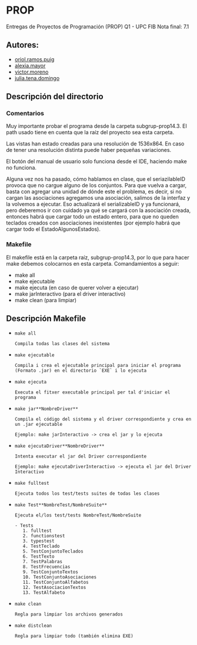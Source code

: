 # PROP
Entregas de Proyectos de Programación (PROP) Q1 - UPC FIB
Nota final: 7.1

## Autores:
* [oriol.ramos.puig](oriol.ramos.puig@estudiantat.upc.edu)
* [alexia.mayor](alexia.mayor@estudiantat.upc.edu)
* [victor.moreno](victor.moreno@estudiantat.upc.edu)
* [julia.tena.domingo](julia.tena.domingo@estudiantat.upc.edu)

## Descripción del directorio 

### Comentarios

Muy importante probar el programa desde la carpeta subgrup-prop14.3. El path usado tiene en cuenta que la raíz del
proyecto sea esta carpeta.

Las vistas han estado creadas para una resolución de 1536x864. En caso de tener una resolución distinta
puede haber pequeñas variaciones.

El botón del manual de usuario solo funciona desde el IDE, haciendo make no funciona.

Alguna vez nos ha pasado, cómo hablamos en clase, que el seriazilableID provoca que no cargue alguno de los conjuntos. 
Para que vuelva a cargar, basta con agregar una unidad de dónde este el problema, es decir, si no cargan las asociaciones
agregamos una asociación, salimos de la interfaz y la volvemos a ejecutar. Eso actualizará el serializableID y ya funcionará,
pero deberemos ir con cuidado ya qué se cargará con la asociación creada, entonces habrá que cargar todo un estado entero,
para que no queden teclados creados con asociaciones inexistentes (por ejemplo habrá que cargar todo el EstadoAlgunosEstados).

### Makefile
El makefile está en la carpeta raíz, subgrup-prop14.3, por lo que para hacer make debemos colocarnos en esta carpeta.
Comandamientos a seguir: 
- make all 
- make ejecutable
- make ejecuta (en caso de querer volver a ejecutar)
- make jarInteractivo (para el driver interactivo)
- make clean (para limpiar)

## Descripción Makefile

- `make all`

      Compila todas las clases del sistema

- `make ejecutable`

      Compila i crea el ejecutable principal para iniciar el programa (Formato .jar) en el directorio `EXE` i lo ejecuta

- `make ejecuta`

      Executa el fitxer executable principal per tal d'iniciar el programa

- `make jar**NombreDriver**`

      Compila el código del sistema y el driver correspondiente y crea en un .jar ejecutable

      Ejemplo: make jarInteractivo -> crea el jar y lo ejecuta

- `make ejecutaDriver**NombreDriver**`

      Intenta executar el jar del Driver correspondiente

      Ejemplo: make ejecutaDriverInteractivo -> ejecuta el jar del Driver Interactivo

- `make fulltest`

      Ejecuta todos los test/tests suites de todas les clases

- `make Test**NombreTest/NombreSuite**`

      Ejecuta el/los test/tests NombreTest/NombreSuite

      - Tests
         1. fulltest
         2. functionstest
         3. typestest
         4. TestTeclado
         5. TestConjuntoTeclados
         6. TestTexto
         7. TestPalabras
         8. TestFrecuencias
         9. TestConjuntoTextos
         10. TestConjuntoAsociaciones
         11. TestConjuntoAlfabetos
         12. TestAsociacionTextos
         13. TestAlfabeto

- `make clean`

      Regla para limpiar los archivos generados

- `make distclean`

      Regla para limpiar todo (también elimina EXE)

